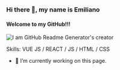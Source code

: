 
### Hi there 👋, my name is Emiliano
#### Welcome to my GitHub!!!
![I am GitHub Readme Generator's creator]([https://github.com/Emi-ms/Images/blob/main/banner.png](https://github.com/Emi-ms/Images/blob/main/Banner%20para%20twitch%20tecnol%C3%B3gico%20gaming%20ne%C3%B3n%20turquesa.png))


Skills: VUE JS / REACT / JS / HTML / CSS

- 🔭 I’m currently working on this page. 





<!---
Emi-ms/Emi-ms is a ✨ special ✨ repository because its `README.md` (this file) appears on your GitHub profile.
You can click the Preview link to take a look at your changes.
--->

